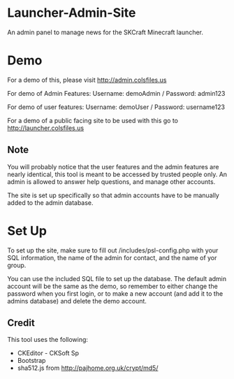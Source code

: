 # Launcher-Admin-Site
An admin panel to manage news for the SKCraft Minecraft launcher.

# Demo
For a demo of this, please visit http://admin.colsfiles.us

For demo of Admin Features:
Username: demoAdmin / Password: admin123

For demo of user features:
Username: demoUser / Password: username123

For a demo of a public facing site to be used with this go to  http://launcher.colsfiles.us

## Note
You will probably notice that the user features and the admin features are nearly identical, this tool is meant to be accessed by trusted people only. An admin is allowed to answer help questions, and manage other accounts.

The site is set up specifically so that admin accounts have to be manually added to the admin database.

# Set Up
To set up the site, make sure to fill out /includes/psl-config.php with your SQL information, the name of the admin for contact, and the name of yor group.

You can use the included SQL file to set up the database. The default admin account will be the same as the demo, so remember to either change the password when you first login, or to make a new account (and add it to the admins database) and delete the demo account.

## Credit
This tool uses the following:

  * CKEditor - CKSoft Sp
  * Bootstrap
  * sha512.js from http://pajhome.org.uk/crypt/md5/
